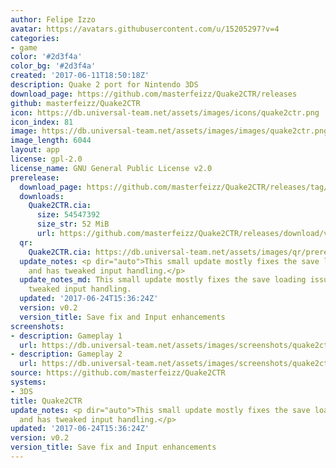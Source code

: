 ```yaml
---
author: Felipe Izzo
avatar: https://avatars.githubusercontent.com/u/15205297?v=4
categories:
- game
color: '#2d3f4a'
color_bg: '#2d3f4a'
created: '2017-06-11T18:50:18Z'
description: Quake 2 port for Nintendo 3DS
download_page: https://github.com/masterfeizz/Quake2CTR/releases
github: masterfeizz/Quake2CTR
icon: https://db.universal-team.net/assets/images/icons/quake2ctr.png
icon_index: 81
image: https://db.universal-team.net/assets/images/images/quake2ctr.png
image_length: 6044
layout: app
license: gpl-2.0
license_name: GNU General Public License v2.0
prerelease:
  download_page: https://github.com/masterfeizz/Quake2CTR/releases/tag/v0.2
  downloads:
    Quake2CTR.cia:
      size: 54547392
      size_str: 52 MiB
      url: https://github.com/masterfeizz/Quake2CTR/releases/download/v0.2/Quake2CTR.cia
  qr:
    Quake2CTR.cia: https://db.universal-team.net/assets/images/qr/prerelease/quake2ctr-cia.png
  update_notes: <p dir="auto">This small update mostly fixes the save loading issues
    and has tweaked input handling.</p>
  update_notes_md: This small update mostly fixes the save loading issues and has
    tweaked input handling.
  updated: '2017-06-24T15:36:24Z'
  version: v0.2
  version_title: Save fix and Input enhancements
screenshots:
- description: Gameplay 1
  url: https://db.universal-team.net/assets/images/screenshots/quake2ctr/gameplay-1.png
- description: Gameplay 2
  url: https://db.universal-team.net/assets/images/screenshots/quake2ctr/gameplay-2.png
source: https://github.com/masterfeizz/Quake2CTR
systems:
- 3DS
title: Quake2CTR
update_notes: <p dir="auto">This small update mostly fixes the save loading issues
  and has tweaked input handling.</p>
updated: '2017-06-24T15:36:24Z'
version: v0.2
version_title: Save fix and Input enhancements
---
```

